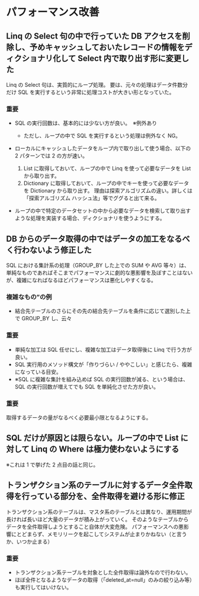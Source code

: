 # パフォーマンス改善

## Linq の Select 句の中で行っていた DB アクセスを削除し、予めキャッシュしておいたレコードの情報をディクショナリ化して Select 内で取り出す形に変更した

Linq の Select 句は、実質的にループ処理。
要は、元々の処理はデータ件数分だけ SQL を実行するという非常に処理コストが大きい形となっていた。

### 重要

- SQL の実行回数は、基本的には少ない方が良い。　※例外あり

  - ただし、ループの中で SQL を実行するという処理は例外なく NG。

- ローカルにキャッシュしたデータをループ内で取り出して使う場合、以下の 2 パターンでは 2 の方が速い。

  1. List に取得しておいて、ループの中で Linq を使って必要なデータを List から取り出す。
  2. Dictionary に取得しておいて、ループの中でキーを使って必要なデータを Dictionary から取り出す。
     理由は探索アルゴリズムの違い。詳しくは「探索アルゴリズム ハッシュ法」等でググると出て来る。

- ループの中で特定のデータセットの中から必要なデータを検索して取り出すような処理を実装する場合、ディクショナリを使うようにする。

## DB からのデータ取得の中ではデータの加工をなるべく行わないよう修正した

SQL における集計系の処理（GROUP_BY した上での SUM や AVG 等々）は、単純なものであればそこまでパフォーマンスに劇的な悪影響を及ぼすことはないが、複雑になればなるほどパフォーマンスは悪化しやすくなる。

### 複雑なもの”の例

- 結合先テーブルのさらにその先の結合先テーブルを条件に応じて選別した上で GROUP_BY し、云々

### 重要

- 単純な加工は SQL 任せにし、複雑な加工はデータ取得後に Linq で行う方が良い。
- SQL 実行用のメソッド構文が「作りづらい / ややこしい」と感じたら、複雑になっている目安。
- ※SQL に複雑な集計を組み込めば SQL の実行回数が減る、という場合は、SQL の実行回数が増えてでも SQL を単純化させた方が良い。

### 重要

取得するデータの量がなるべく必要最小限となるようにする。

## SQL だけが原因とは限らない。ループの中で List に対して Linq の Where は極力使わないようにする

※これは 1 で挙げた 2 点目の話と同じ。

## トランザクション系のテーブルに対するデータ全件取得を行っている部分を、全件取得を避ける形に修正

トランザクション系のテーブルは、マスタ系のテーブルとは異なり、運用期間が長ければ長いほど大量のデータが積み上がっていく。
そのようなテーブルからデータを全件取得しようとすること自体が大変危険。
パフォーマンスへの悪影響にとどまらず、メモリリークを起こしてシステムが止まりかねない（と言うか、いつか止まる）

### 重要

- トランザクション系テーブルを対象とした全件取得は論外なので行わない。
- ほぼ全件となるようなデータの取得（「deleted_at=null」のみの絞り込み等）も実行してはいけない。
